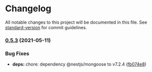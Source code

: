 # Changelog

All notable changes to this project will be documented in this file. See [standard-version](https://github.com/conventional-changelog/standard-version) for commit guidelines.

### [0.5.3](https://github.com/bassochette/colonies/compare/v0.5.2...v0.5.3) (2021-05-11)


### Bug Fixes

* **deps:** chore: dependency @nestjs/mongoose to v7.2.4 ([fb074e8](https://github.com/bassochette/colonies/commit/fb074e853bd8d6d75a27d1587d6cc1e42561093b))
